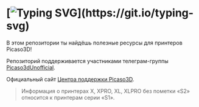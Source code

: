 # [![Typing SVG](https://readme-typing-svg.herokuapp.com?font=Fira+Code&size=36&pause=1000&repeat=false&width=435&lines=%D0%9F%D1%80%D0%B8%D0%B2%D0%B5%D1%82%2C+%25username%25!)](https://git.io/typing-svg)

В этом репозитории ты найдëшь полезные ресурсы для принтеров Picaso3D!

Репозиторий поддерживается участниками телеграм-группы [Picaso3dUnofficial](https://t.me/Picaso3dUnofficial).

Официальный сайт [Центра поддержки Picaso3D](http://helpcenter.picaso-3d.ru/).

>Информация о принтерах X, XPRO, XL, XLPRO без пометки «S2» относится к принтерам серии «S1».